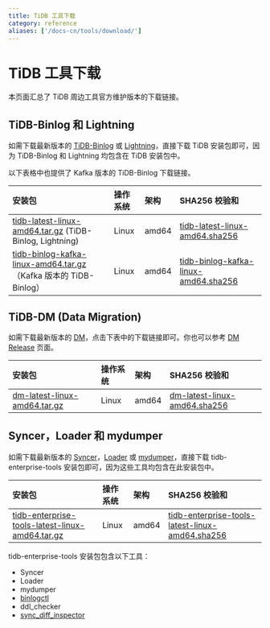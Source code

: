 ```yaml
---
title: TiDB 工具下载
category: reference
aliases: ['/docs-cn/tools/download/']
---
```


# TiDB 工具下载

本页面汇总了 TiDB 周边工具官方维护版本的下载链接。

## TiDB-Binlog 和 Lightning

如需下载最新版本的 [TiDB-Binlog](/dev/reference/tools/tidb-binlog/overview.md) 或 [Lightning](/dev/reference/tools/tidb-lightning/overview.md)，直接下载 TiDB 安装包即可，因为 TiDB-Binlog 和 Lightning 均包含在 TiDB 安装包中。

以下表格中也提供了 Kafka 版本的 TiDB-Binlog 下载链接。

| 安装包 | 操作系统 | 架构 | SHA256 校验和 |
|:---|:---|:---|:---|
| [tidb-latest-linux-amd64.tar.gz](http://download.pingcap.org/tidb-latest-linux-amd64.tar.gz) (TiDB-Binlog, Lightning) | Linux | amd64 |[tidb-latest-linux-amd64.sha256](http://download.pingcap.org/tidb-latest-linux-amd64.sha256)|
| [tidb-binlog-kafka-linux-amd64.tar.gz](http://download.pingcap.org/tidb-binlog-kafka-linux-amd64.tar.gz)（Kafka 版本的 TiDB-Binlog）| Linux | amd64 |[tidb-binlog-kafka-linux-amd64.sha256](http://download.pingcap.org/tidb-binlog-kafka-linux-amd64.sha256)|

## TiDB-DM (Data Migration)

如需下载最新版本的 [DM](https://github.com/pingcap/dm)，点击下表中的下载链接即可。你也可以参考 [DM Release](https://github.com/pingcap/dm/releases) 页面。

| 安装包 | 操作系统 | 架构 | SHA256 校验和 |
|:---|:---|:---|:---|
| [dm-latest-linux-amd64.tar.gz](http://download.pingcap.org/dm-latest-linux-amd64.tar.gz) | Linux | amd64 | [dm-latest-linux-amd64.sha256](http://download.pingcap.org/dm-latest-linux-amd64.sha256) |

## Syncer，Loader 和 mydumper

如需下载最新版本的 [Syncer](/dev/reference/tools/syncer.md)，[Loader](/dev/reference/tools/loader.md) 或 [mydumper](/dev/reference/tools/mydumper.md)，直接下载 tidb-enterprise-tools 安装包即可，因为这些工具均包含在此安装包中。

| 安装包 | 操作系统 | 架构 | SHA256 校验和 |
|:---|:---|:---|:---|
| [tidb-enterprise-tools-latest-linux-amd64.tar.gz](http://download.pingcap.org/tidb-enterprise-tools-latest-linux-amd64.tar.gz) | Linux | amd64 | [tidb-enterprise-tools-latest-linux-amd64.sha256](http://download.pingcap.org/tidb-enterprise-tools-latest-linux-amd64.sha256) |

tidb-enterprise-tools 安装包包含以下工具：

- Syncer
- Loader
- mydumper
- [binlogctl](/dev/reference/tools/tidb-binlog/overview.md#binlogctl-guide)
- ddl_checker
- [sync_diff_inspector](/dev/reference/tools/sync-diff-inspector.md)